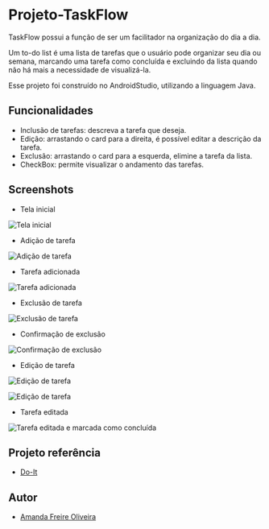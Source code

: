 # Projeto-TaskFlow
TaskFlow possui a função de ser um facilitador na organização do dia a dia. 

Um to-do list é uma lista de tarefas que o usuário pode organizar seu dia ou semana, marcando uma tarefa como concluída e excluindo da lista quando não há mais a necessidade de visualizá-la.

Esse projeto foi construído no AndroidStudio, utilizando a linguagem Java.

## Funcionalidades

- Inclusão de tarefas: descreva a tarefa que deseja.
- Edição: arrastando o card para a direita, é possível editar a descrição da tarefa.
- Exclusão: arrastando o card para a esquerda, elimine a tarefa da lista.
- CheckBox: permite visualizar o andamento das tarefas.

## Screenshots

- Tela inicial

![Tela inicial](https://i.imgur.com/4YeQpgC.jpg)


- Adição de tarefa

![Adição de tarefa](https://i.imgur.com/8wqIWXy.jpg)


- Tarefa adicionada

![Tarefa adicionada](https://i.imgur.com/kow0l5s.jpg)


- Exclusão de tarefa

![Exclusão de tarefa](https://i.imgur.com/z5NTHqe.jpg)


- Confirmação de exclusão

![Confirmação de exclusão](https://i.imgur.com/Ooqoe8d.jpg)


- Edição de tarefa

![Edição de tarefa](https://i.imgur.com/hNdC3R8.jpg)

![Edição de tarefa](https://i.imgur.com/lWXYgKZ.jpg)


- Tarefa editada

![Tarefa editada e marcada como concluída](https://i.imgur.com/CvcPntP.jpg)


## Projeto referência
- [Do-It](https://github.com/msindev/Do-It)


## Autor
- [Amanda Freire Oliveira](https://github.com/Amanda-Freire)
